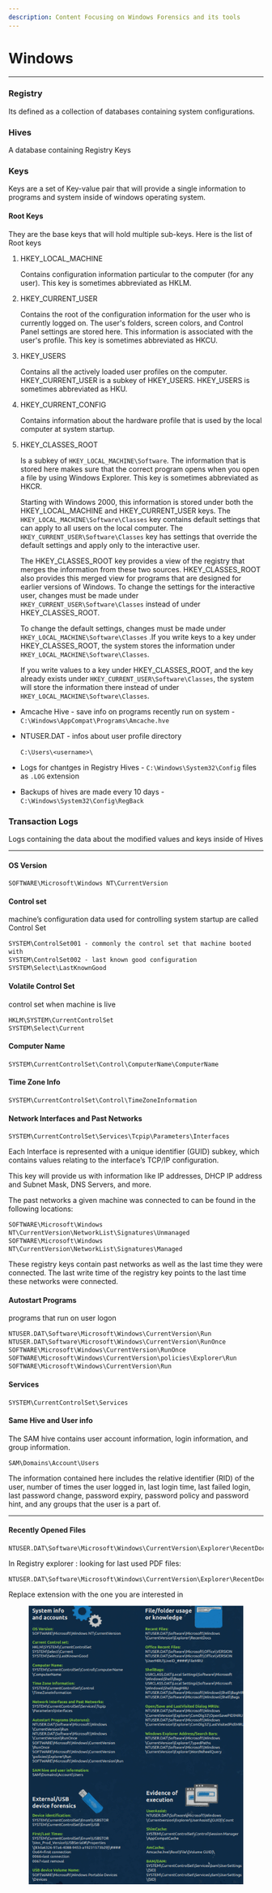 ```yaml
---
description: Content Focusing on Windows Forensics and its tools
---
```


# Windows

***

### Registry

Its defined as a collection of databases containing system configurations.

### Hives

A database containing Registry Keys

### Keys

Keys are a set of Key-value pair that will provide a single information to programs and system inside of windows operating system.

#### Root Keys

They are the base keys that will hold multiple sub-keys. Here is the list of Root keys

1.  HKEY\_LOCAL\_MACHINE

    Contains configuration information particular to the computer (for any user). This key is sometimes abbreviated as HKLM.
2.  HKEY\_CURRENT\_USER

    Contains the root of the configuration information for the user who is currently logged on. The user's folders, screen colors, and Control Panel settings are stored here. This information is associated with the user's profile. This key is sometimes abbreviated as HKCU.
3.  HKEY\_USERS

    Contains all the actively loaded user profiles on the computer. HKEY\_CURRENT\_USER is a subkey of HKEY\_USERS. HKEY\_USERS is sometimes abbreviated as HKU.
4.  HKEY\_CURRENT\_CONFIG

    Contains information about the hardware profile that is used by the local computer at system startup.
5.  HKEY\_CLASSES\_ROOT

    Is a subkey of `HKEY_LOCAL_MACHINE\Software`. The information that is stored here makes sure that the correct program opens when you open a file by using Windows Explorer. This key is sometimes abbreviated as HKCR.

    Starting with Windows 2000, this information is stored under both the HKEY\_LOCAL\_MACHINE and HKEY\_CURRENT\_USER keys. The `HKEY_LOCAL_MACHINE\Software\Classes` key contains default settings that can apply to all users on the local computer. The `HKEY_CURRENT_USER\Software\Classes` key has settings that override the default settings and apply only to the interactive user.

    The HKEY\_CLASSES\_ROOT key provides a view of the registry that merges the information from these two sources. HKEY\_CLASSES\_ROOT also provides this merged view for programs that are designed for earlier versions of Windows. To change the settings for the interactive user, changes must be made under `HKEY_CURRENT_USER\Software\Classes` instead of under HKEY\_CLASSES\_ROOT.

    To change the default settings, changes must be made under `HKEY_LOCAL_MACHINE\Software\Classes` .If you write keys to a key under HKEY\_CLASSES\_ROOT, the system stores the information under `HKEY_LOCAL_MACHINE\Software\Classes`.

    If you write values to a key under HKEY\_CLASSES\_ROOT, and the key already exists under `HKEY_CURRENT_USER\Software\Classes`, the system will store the information there instead of under `HKEY_LOCAL_MACHINE\Software\Classes`.



* Amcache Hive - save info on programs recently run on system - `C:\Windows\AppCompat\Programs\Amcache.hve`
*   NTUSER.DAT - infos about user profile directory

    `C:\Users\<username>\`
* Logs for chantges in Registry Hives - `C:\Windows\System32\Config` files as `.LOG` extension
* Backups of hives are made every 10 days - `C:\Windows\System32\Config\RegBack`



### Transaction Logs

Logs containing the data about the modified values and keys inside of Hives



***



#### OS Version

```
SOFTWARE\Microsoft\Windows NT\CurrentVersion
```

#### Control set

machine’s configuration data used for controlling system startup are called Control Set

```
SYSTEM\ControlSet001 - commonly the control set that machine booted with
SYSTEM\ControlSet002 - last known good configuration
SYSTEM\Select\LastKnownGood
```

#### Volatile Control Set

control set when machine is live

```
HKLM\SYSTEM\CurrentControlSet
SYSTEM\Select\Current
```

#### Computer Name

```
SYSTEM\CurrentControlSet\Control\ComputerName\ComputerName
```

#### Time Zone Info

```
SYSTEM\CurrentControlSet\Control\TimeZoneInformation
```

#### Network Interfaces and Past Networks

```
SYSTEM\CurrentControlSet\Services\Tcpip\Parameters\Interfaces
```

Each Interface is represented with a unique identifier (GUID) subkey, which contains values relating to the interface’s TCP/IP configuration.

This key will provide us with information like IP addresses, DHCP IP address and Subnet Mask, DNS Servers, and more.

The past networks a given machine was connected to can be found in the following locations:

```
SOFTWARE\Microsoft\Windows NT\CurrentVersion\NetworkList\Signatures\Unmanaged
SOFTWARE\Microsoft\Windows NT\CurrentVersion\NetworkList\Signatures\Managed
```

These registry keys contain past networks as well as the last time they were connected. The last write time of the registry key points to the last time these networks were connected.

#### Autostart Programs

programs that run on user logon

```
NTUSER.DAT\Software\Microsoft\Windows\CurrentVersion\Run
NTUSER.DAT\Software\Microsoft\Windows\CurrentVersion\RunOnce
SOFTWARE\Microsoft\Windows\CurrentVersion\RunOnce
SOFTWARE\Microsoft\Windows\CurrentVersion\policies\Explorer\Run
SOFTWARE\Microsoft\Windows\CurrentVersion\Run
```

#### Services

```
SYSTEM\CurrentControlSet\Services
```

#### Same Hive and User info

The SAM hive contains user account information, login information, and group information.

```
SAM\Domains\Account\Users
```

The information contained here includes the relative identifier (RID) of the user, number of times the user logged in, last login time, last failed login, last password change, password expiry, password policy and password hint, and any groups that the user is a part of.



***

#### Recently Opened Files

```
NTUSER.DAT\Software\Microsoft\Windows\CurrentVersion\Explorer\RecentDocs
```

In Registry explorer : looking for last used PDF files:

```
NTUSER.DAT\Software\Microsoft\Windows\CurrentVersion\Explorer\RecentDocs\.pdf
```

Replace extension with the one you are interested in

<figure><img src="../../.gitbook/assets/image (3) (1) (1).png" alt=""><figcaption></figcaption></figure>
